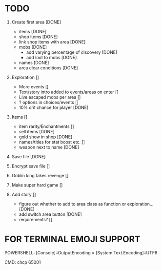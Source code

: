 # TODO

1. Create first area [DONE]
    - items [DONE]
    - shop items [DONE]
    - link shop items with area [DONE]
    - mobs [DONE]
        - add varying percentage of discovery [DONE]
        - add loot to mobs [DONE]
    - names [DONE]
    - area clear conditions [DONE]

2. Exploration []
    - More events []
    - Text/story intro added to events/areas on enter []
    - Live escaped mobs per area []
    - ? options in choices/events []
    - 10% crit chance for player [DONE]

3. Items []
    - item rarity/Enchantments []
    - sell items [DONE]
    - gold show in shop [DONE]
    - names/titles for stat boost etc. []
    - weapon next to name [DONE]

4. Save file [DONE]
5. Encrypt save file []
6. Goblin king takes revenge []
7. Make super hard game []
8. Add story []
    - figure out whether to add to area class as function or exploration... [DONE]
    - add switch area button [DONE]
    - requirements? []


# FOR TERMINAL EMOJI SUPPORT
POWERSHELL:
[Console]::OutputEncoding = [System.Text.Encoding]::UTF8

CMD:
chcp 65001
